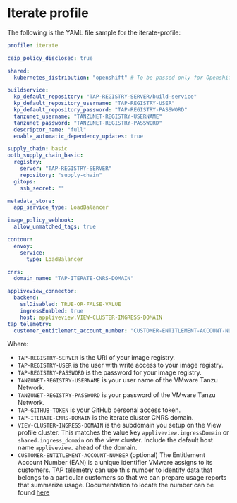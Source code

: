 # Iterate profile

The following is the YAML file sample for the iterate-profile:

```yaml
profile: iterate

ceip_policy_disclosed: true

shared:
  kubernetes_distribution: "openshift" # To be passed only for Openshift. Defaults to "".

buildservice:
  kp_default_repository: "TAP-REGISTRY-SERVER/build-service"
  kp_default_repository_username: "TAP-REGISTRY-USER"
  kp_default_repository_password: "TAP-REGISTRY-PASSWORD"
  tanzunet_username: "TANZUNET-REGISTRY-USERNAME"
  tanzunet_password: "TANZUNET-REGISTRY-PASSWORD"
  descriptor_name: "full"
  enable_automatic_dependency_updates: true

supply_chain: basic
ootb_supply_chain_basic:
  registry:
    server: "TAP-REGISTRY-SERVER"
    repository: "supply-chain"
  gitops:
    ssh_secret: ""

metadata_store:
  app_service_type: LoadBalancer

image_policy_webhook:
  allow_unmatched_tags: true

contour:
  envoy:
    service:
      type: LoadBalancer

cnrs:
  domain_name: "TAP-ITERATE-CNRS-DOMAIN"

appliveview_connector:
  backend:
    sslDisabled: TRUE-OR-FALSE-VALUE
    ingressEnabled: true
    host: appliveview.VIEW-CLUSTER-INGRESS-DOMAIN
tap_telemetry:
  customer_entitlement_account_number: "CUSTOMER-ENTITLEMENT-ACCOUNT-NUMBER" # (optional) identify data for creation of TAP usage reports
```

Where:

- `TAP-REGISTRY-SERVER` is the URI of your image registry.
- `TAP-REGISTRY-USER` is the user with write access to your image registry.
- `TAP-REGISTRY-PASSWORD` is the password for your image registry.
- `TANZUNET-REGISTRY-USERNAME` is your user name of the VMware Tanzu Network.
- `TANZUNET-REGISTRY-PASSWORD` is your password of the VMware Tanzu Network.
- `TAP-GITHUB-TOKEN` is your GitHub personal access token.
- `TAP-ITERATE-CNRS-DOMAIN` is the iterate cluster CNRS domain.
- `VIEW-CLUSTER-INGRESS-DOMAIN` is the subdomain you setup on the View profile cluster. This matches the value key `appliveview.ingressDomain` or `shared.ingress_domain` on the view cluster. Include the default host name `appliveview.` ahead of the domain.
- `CUSTOMER-ENTITLEMENT-ACCOUNT-NUMBER` (optional) The Entitlement Account Number (EAN) is a unique identifier VMware assigns to its customers.  TAP telemetry can use this number to identify data that belongs to a particular customers so that we can prepare usage reports that summarize usage.  Documentation to locate the number can be found [here](https://docs.vmware.com/en/VMware-Tanzu-Kubernetes-Grid/1.5/vmware-tanzu-kubernetes-grid-15/GUID-cluster-lifecycle-ceip.html#identify-the-entitlement-account-number-2)
